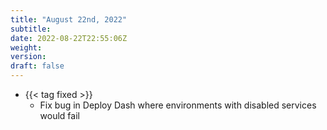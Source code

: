 ```yaml
---
title: "August 22nd, 2022"
subtitle:
date: 2022-08-22T22:55:06Z
weight:
version:
draft: false
---
```


<!-- Available tags are: added, changed, deprecated, removed, fixed, performance, security -->
- {{< tag fixed >}}
    - Fix bug in Deploy Dash where environments with disabled services would fail
